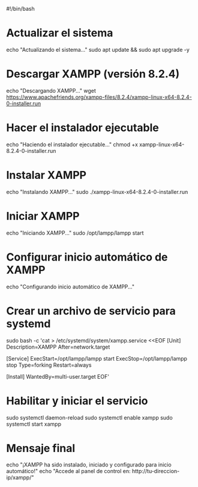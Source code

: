 #!/bin/bash

# Actualizar el sistema
echo "Actualizando el sistema..."
sudo apt update && sudo apt upgrade -y

# Descargar XAMPP (versión 8.2.4)
echo "Descargando XAMPP..."
wget https://www.apachefriends.org/xampp-files/8.2.4/xampp-linux-x64-8.2.4-0-installer.run

# Hacer el instalador ejecutable
echo "Haciendo el instalador ejecutable..."
chmod +x xampp-linux-x64-8.2.4-0-installer.run

# Instalar XAMPP
echo "Instalando XAMPP..."
sudo ./xampp-linux-x64-8.2.4-0-installer.run

# Iniciar XAMPP
echo "Iniciando XAMPP..."
sudo /opt/lampp/lampp start

# Configurar inicio automático de XAMPP
echo "Configurando inicio automático de XAMPP..."

# Crear un archivo de servicio para systemd
sudo bash -c 'cat > /etc/systemd/system/xampp.service <<EOF
[Unit]
Description=XAMPP
After=network.target

[Service]
ExecStart=/opt/lampp/lampp start
ExecStop=/opt/lampp/lampp stop
Type=forking
Restart=always

[Install]
WantedBy=multi-user.target
EOF'

# Habilitar y iniciar el servicio
sudo systemctl daemon-reload
sudo systemctl enable xampp
sudo systemctl start xampp

# Mensaje final
echo "¡XAMPP ha sido instalado, iniciado y configurado para inicio automático!"
echo "Accede al panel de control en: http://tu-direccion-ip/xampp/"
